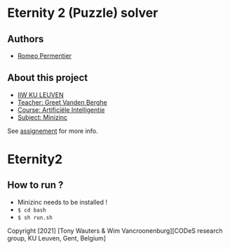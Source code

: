 # Eternity 2 (Puzzle) solver
## Authors
- [Romeo Permentier](https://github.com/ro-per)

## About this project
- [IIW KU LEUVEN](https://iiw.kuleuven.be/)
- [Teacher: Greet Vanden Berghe](https://www.kuleuven.be/wieiswie/nl/person/00053376)
- [Course: Artificiële Intelligentie](https://onderwijsaanbod.kuleuven.be//2020/syllabi/n/JPI0QEN.htm#activetab=doelstellingen_idm2963040)
- [Subject: Minizinc](https://dtai.cs.kuleuven.be/drupal/software/idp/try)

See [assignement](assignement/assignement.md) for more info.

# Eternity2
## How to run ?
- Minizinc needs to be installed !
- ```$ cd bash ```
- ```$ sh run.sh ```

Copyright [2021] [Tony Wauters & Wim Vancroonenburg][CODeS research group, KU Leuven, Gent, Belgium]
